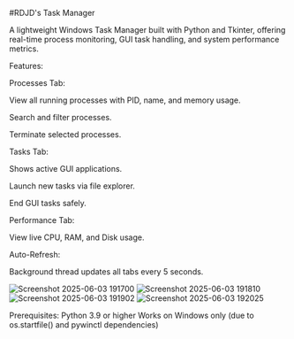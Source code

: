 #RDJD's Task Manager

A lightweight Windows Task Manager built with Python and Tkinter, offering real-time process monitoring, GUI task handling, and system performance metrics.

Features:

Processes Tab:

  View all running processes with PID, name, and memory usage.
  
  Search and filter processes.
  
  Terminate selected processes.
  
Tasks Tab:

  Shows active GUI applications.
  
  Launch new tasks via file explorer.
  
  End GUI tasks safely.
  
Performance Tab:

  View live CPU, RAM, and Disk usage.
  
Auto-Refresh:

  Background thread updates all tabs every 5 seconds.

![Screenshot 2025-06-03 191700](https://github.com/user-attachments/assets/0f13a762-a834-4365-b639-e629aee73bae)
![Screenshot 2025-06-03 191810](https://github.com/user-attachments/assets/64d56024-19d8-4baf-8e26-0900a8d3e301)
![Screenshot 2025-06-03 191902](https://github.com/user-attachments/assets/ad5ed17f-db1d-4374-9ba2-a4a5443f2cb8)
![Screenshot 2025-06-03 192025](https://github.com/user-attachments/assets/eb74d8c9-59f2-4625-b050-888abadee8e5)

Prerequisites:
Python 3.9 or higher
Works on Windows only (due to os.startfile() and pywinctl dependencies)
